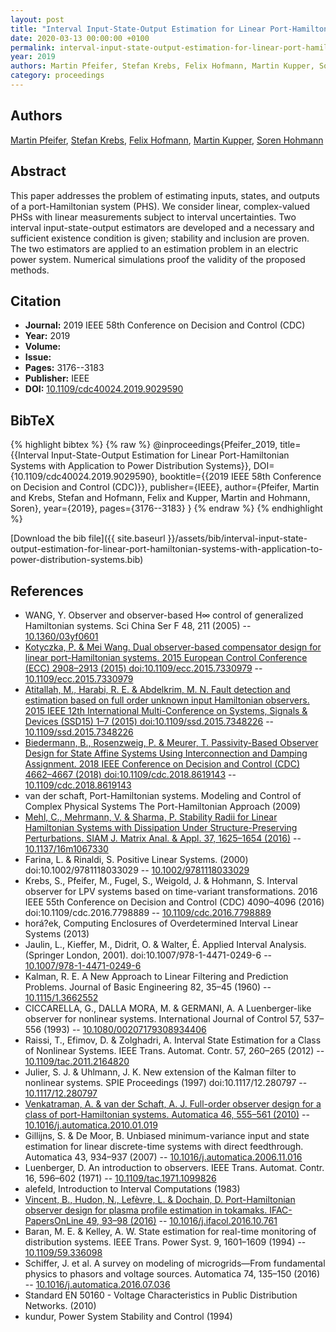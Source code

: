 ```yaml
---
layout: post
title: "Interval Input-State-Output Estimation for Linear Port-Hamiltonian Systems with Application to Power Distribution Systems"
date: 2020-03-13 00:00:00 +0100
permalink: interval-input-state-output-estimation-for-linear-port-hamiltonian-systems-with-application-to-power-distribution-systems
year: 2019
authors: Martin Pfeifer, Stefan Krebs, Felix Hofmann, Martin Kupper, Soren Hohmann
category: proceedings
---
```

 
## Authors
[Martin Pfeifer](authors/martin-pfeifer), [Stefan Krebs](authors/stefan-krebs), [Felix Hofmann](authors/felix-hofmann), [Martin Kupper](authors/martin-kupper), [Soren Hohmann](authors/soren-hohmann)
 
## Abstract
This paper addresses the problem of estimating inputs, states, and outputs of a port-Hamiltonian system (PHS). We consider linear, complex-valued PHSs with linear measurements subject to interval uncertainties. Two interval input-state-output estimators are developed and a necessary and sufficient existence condition is given; stability and inclusion are proven. The two estimators are applied to an estimation problem in an electric power system. Numerical simulations proof the validity of the proposed methods.
 
## Citation
- **Journal:** 2019 IEEE 58th Conference on Decision and Control (CDC)
- **Year:** 2019
- **Volume:** 
- **Issue:** 
- **Pages:** 3176--3183
- **Publisher:** IEEE
- **DOI:** [10.1109/cdc40024.2019.9029590](https://doi.org/10.1109/cdc40024.2019.9029590)
 
## BibTeX
{% highlight bibtex %}
{% raw %}
@inproceedings{Pfeifer_2019,
  title={{Interval Input-State-Output Estimation for Linear Port-Hamiltonian Systems with Application to Power Distribution Systems}},
  DOI={10.1109/cdc40024.2019.9029590},
  booktitle={{2019 IEEE 58th Conference on Decision and Control (CDC)}},
  publisher={IEEE},
  author={Pfeifer, Martin and Krebs, Stefan and Hofmann, Felix and Kupper, Martin and Hohmann, Soren},
  year={2019},
  pages={3176--3183}
}
{% endraw %}
{% endhighlight %}
 
[Download the bib file]({{ site.baseurl }}/assets/bib/interval-input-state-output-estimation-for-linear-port-hamiltonian-systems-with-application-to-power-distribution-systems.bib)
 
## References
- WANG, Y. Observer and observer-based H∞ control of generalized Hamiltonian systems. Sci China Ser F 48, 211 (2005) -- [10.1360/03yf0601](https://doi.org/10.1360/03yf0601)
- [Kotyczka, P. & Mei Wang. Dual observer-based compensator design for linear port-Hamiltonian systems. 2015 European Control Conference (ECC) 2908–2913 (2015) doi:10.1109/ecc.2015.7330979](dual-observer-based-compensator-design-for-linear-port-hamiltonian-systems) -- [10.1109/ecc.2015.7330979](https://doi.org/10.1109/ecc.2015.7330979)
- [Atitallah, M., Harabi, R. E. & Abdelkrim, M. N. Fault detection and estimation based on full order unknown input Hamiltonian observers. 2015 IEEE 12th International Multi-Conference on Systems, Signals &amp; Devices (SSD15) 1–7 (2015) doi:10.1109/ssd.2015.7348226](fault-detection-and-estimation-based-on-full-order-unknown-input-hamiltonian-observers) -- [10.1109/ssd.2015.7348226](https://doi.org/10.1109/ssd.2015.7348226)
- [Biedermann, B., Rosenzweig, P. & Meurer, T. Passivity-Based Observer Design for State Affine Systems Using Interconnection and Damping Assignment. 2018 IEEE Conference on Decision and Control (CDC) 4662–4667 (2018) doi:10.1109/cdc.2018.8619143](passivity-based-observer-design-for-state-affine-systems-using-interconnection-and-damping-assignment) -- [10.1109/cdc.2018.8619143](https://doi.org/10.1109/cdc.2018.8619143)
- van der schaft, Port-Hamiltonian systems. Modeling and Control of Complex Physical Systems The Port-Hamiltonian Approach (2009)
- [Mehl, C., Mehrmann, V. & Sharma, P. Stability Radii for Linear Hamiltonian Systems with Dissipation Under Structure-Preserving Perturbations. SIAM J. Matrix Anal. &amp; Appl. 37, 1625–1654 (2016)](stability-radii-for-linear-hamiltonian-systems-with-dissipation-under-structure-preserving-perturbations) -- [10.1137/16m1067330](https://doi.org/10.1137/16m1067330)
- Farina, L. & Rinaldi, S. Positive Linear Systems. (2000) doi:10.1002/9781118033029 -- [10.1002/9781118033029](https://doi.org/10.1002/9781118033029)
- Krebs, S., Pfeifer, M., Fugel, S., Weigold, J. & Hohmann, S. Interval observer for LPV systems based on time-variant transformations. 2016 IEEE 55th Conference on Decision and Control (CDC) 4090–4096 (2016) doi:10.1109/cdc.2016.7798889 -- [10.1109/cdc.2016.7798889](https://doi.org/10.1109/cdc.2016.7798889)
- horá?ek, Computing Enclosures of Overdetermined Interval Linear Systems (2013)
- Jaulin, L., Kieffer, M., Didrit, O. & Walter, É. Applied Interval Analysis. (Springer London, 2001). doi:10.1007/978-1-4471-0249-6 -- [10.1007/978-1-4471-0249-6](https://doi.org/10.1007/978-1-4471-0249-6)
- Kalman, R. E. A New Approach to Linear Filtering and Prediction Problems. Journal of Basic Engineering 82, 35–45 (1960) -- [10.1115/1.3662552](https://doi.org/10.1115/1.3662552)
- CICCARELLA, G., DALLA MORA, M. & GERMANI, A. A Luenberger-like observer for nonlinear systems. International Journal of Control 57, 537–556 (1993) -- [10.1080/00207179308934406](https://doi.org/10.1080/00207179308934406)
- Raissi, T., Efimov, D. & Zolghadri, A. Interval State Estimation for a Class of Nonlinear Systems. IEEE Trans. Automat. Contr. 57, 260–265 (2012) -- [10.1109/tac.2011.2164820](https://doi.org/10.1109/tac.2011.2164820)
- Julier, S. J. & Uhlmann, J. K. New extension of the Kalman filter to nonlinear systems. SPIE Proceedings (1997) doi:10.1117/12.280797 -- [10.1117/12.280797](https://doi.org/10.1117/12.280797)
- [Venkatraman, A. & van der Schaft, A. J. Full-order observer design for a class of port-Hamiltonian systems. Automatica 46, 555–561 (2010)](full-order-observer-design-for-a-class-of-port-hamiltonian-systems) -- [10.1016/j.automatica.2010.01.019](https://doi.org/10.1016/j.automatica.2010.01.019)
- Gillijns, S. & De Moor, B. Unbiased minimum-variance input and state estimation for linear discrete-time systems with direct feedthrough. Automatica 43, 934–937 (2007) -- [10.1016/j.automatica.2006.11.016](https://doi.org/10.1016/j.automatica.2006.11.016)
- Luenberger, D. An introduction to observers. IEEE Trans. Automat. Contr. 16, 596–602 (1971) -- [10.1109/tac.1971.1099826](https://doi.org/10.1109/tac.1971.1099826)
- alefeld, Introduction to Interval Computations (1983)
- [Vincent, B., Hudon, N., Lefèvre, L. & Dochain, D. Port-Hamiltonian observer design for plasma profile estimation in tokamaks. IFAC-PapersOnLine 49, 93–98 (2016)](port-hamiltonian-observer-design-for-plasma-profile-estimation-in-tokamaks) -- [10.1016/j.ifacol.2016.10.761](https://doi.org/10.1016/j.ifacol.2016.10.761)
- Baran, M. E. & Kelley, A. W. State estimation for real-time monitoring of distribution systems. IEEE Trans. Power Syst. 9, 1601–1609 (1994) -- [10.1109/59.336098](https://doi.org/10.1109/59.336098)
- Schiffer, J. et al. A survey on modeling of microgrids—From fundamental physics to phasors and voltage sources. Automatica 74, 135–150 (2016) -- [10.1016/j.automatica.2016.07.036](https://doi.org/10.1016/j.automatica.2016.07.036)
- Standard EN 50160 - Voltage Characteristics in Public Distribution Networks. (2010)
- kundur, Power System Stability and Control (1994)

